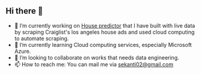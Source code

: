 ## Hi there 👋

- 🔭 I’m currently working on [House predictor](https://housescraper-fatihkarahan.streamlit.app/) that I have built with live data by scraping Craiglist's los angeles house ads and used cloud computing to automate scraping.
- 🌱 I’m currently learning Cloud computing services, especially Microsoft Azure.
- 👯 I’m looking to collaborate on works that needs data engineering.
- 📫 How to reach me: You can mail me via sekanti02@gmail.com

<!--
**Fatih0234/fatih0234** is a ✨ _special_ ✨ repository because its `README.md` (this file) appears on your GitHub profile.

Here are some ideas to get you started:

- 🔭 I’m currently working on ...
- 🌱 I’m currently learning ...
- 👯 I’m looking to collaborate on ...
- 🤔 I’m looking for help with ...
- 💬 Ask me about ...
- 📫 How to reach me: ...
- 😄 Pronouns: ...
- ⚡ Fun fact: ...
-->
